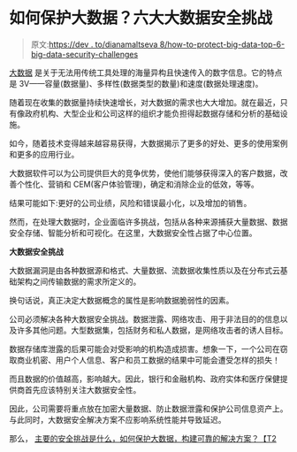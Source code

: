 # 如何保护大数据？六大大数据安全挑战

> 原文:[https://dev . to/dianamaltseva 8/how-to-protect-big-data-top-6-big-data-security-challenges](https://dev.to/dianamaltseva8/how-to-protect-big-data-top-6-big-data-security-challenges)

[大数据](https://smartym.pro/solution/big-data-processing/) 是关于无法用传统工具处理的海量异构且快速传入的数字信息。它的特点是 3V——容量(数据量)、多样性(数据类型的数量)和速度(数据处理速度)。

随着现在收集的数据量持续快速增长，对大数据的需求也大大增加。就在最近，只有像政府机构、大型企业和公司这样的组织才能负担得起数据存储和分析的基础设施。

如今，随着技术变得越来越容易获得，大数据揭示了更多的好处、更多的使用案例和更多的应用行业。

大数据软件可以为公司提供巨大的竞争优势，使他们能够获得深入的客户数据，改善个性化、营销和 CEM(客户体验管理)，确定和消除企业的低效，等等。

结果可能如下:更好的公司业绩，风险和错误最小化，以及增加的销售。

然而，在处理大数据时，企业面临许多挑战，包括从各种来源捕获大量数据、数据安全存储、智能分析和可视化。在这里，大数据安全性占据了中心位置。

**大数据安全挑战**

大数据漏洞是由各种数据源和格式、大量数据、流数据收集性质以及在分布式云基础架构之间传输数据的需求所定义的。

换句话说，真正决定大数据概念的属性是影响数据脆弱性的因素。

公司必须解决各种大数据安全挑战。数据泄露、网络攻击、用于非法目的的信息以及许多其他问题。大型数据集，包括财务和私人数据，是网络攻击者的诱人目标。

数据存储库泄露的后果可能会对受影响的机构造成损害。想象一下，一个公司在窃取商业机密、用户个人信息、客户和员工数据的结果中可能会遭受怎样的损失！

而且数据的价值越高，影响越大。因此，银行和金融机构、政府实体和医疗保健提供商首先应该特别关注大数据安全性。

因此，公司需要将重点放在加密大量数据、防止数据泄露和保护公司信息资产上。与此同时，大数据安全解决方案不应影响系统性能并导致延迟。

那么， [主要的安全挑战是什么，如何保护大数据，构建可靠的解决方案？【T2](https://smartym.pro/blog/how-to-protect-big-data-the-main-big-data-security-challenges/)